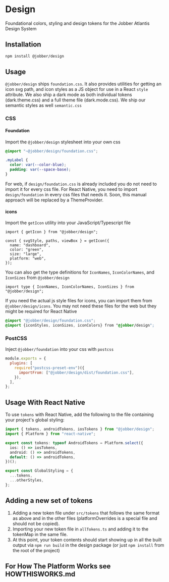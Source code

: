 # Design

Foundational colors, styling and design tokens for the Jobber Atlantis Design
System

## Installation

```sh
npm install @jobber/design
```

## Usage

`@jobber/design` ships `foundation.css`. It also provides utilities for getting
an icon svg path, and icon styles as a JS object for use in a React `style`
attribute. We also ship a dark mode as both individual tokens (dark.theme.css)
and a full theme file (dark.mode.css). We ship our semantic styles as well
`semantic.css`

### CSS

#### Foundation

Import the `@jobber/design` stylesheet into your own css

```css
@import "~@jobber/design/foundation.css";

.myLabel {
  color: var(--color-blue);
  padding: var(--space-base);
}
```

For web, if `design/foundation.css` is already included you do not need to
import it for every css file. For React Native, you need to import
`design/foundation` in every css files that needs it. Soon, this manual approach
will be replaced by a ThemeProvider.

#### icons

Import the `getIcon` utility into your JavaScript/Typescript file

```tsx
import { getIcon } from "@jobber/design";

const { svgStyle, paths, viewBox } = getIcon({
  name: "dashboard",
  color: "green",
  size: "large",
  platform: "web",
});
```

You can also get the type definitions for `IconNames`, `IconColorNames`, and
`IconSizes` from `@jobber/design`

```tsx
import type { IconNames, IconColorNames, IconSizes } from "@jobber/design";
```

If you need the actual js style files for icons, you can import them from
`@jobber/design/icons`. You may not need these files for the web but they might
be required for React Native

```css
@import "@jobber/design/foundation.css";
@import {iconStyles, iconSizes, iconColors} from "@jobber/design";
```

### PostCSS

Inject `@jobber/foundation` into your css with `postcss`

```js
module.exports = {
  plugins: [
    require("postcss-preset-env")({
      importFrom: ["@jobber/design/dist/foundation.css"],
    }),
  ],
};
```

## Usage With React Native

To use `tokens` with React Native, add the following to the file containing your
project's global styling:

```ts
import { tokens, androidTokens, iosTokens } from "@jobber/design";
import { Platform } from "react-native";

export const tokens: typeof AndroidTokens = Platform.select({
  ios: () => iosTokens,
  android: () => androidTokens,
  default: () => androidTokens,
})();

export const GlobalStyling = {
  ...tokens,
  ...otherStyles,
};
```

## Adding a new set of tokens

1. Adding a new token file under `src/tokens` that follows the same format as
   above and in the other files (platformOverrides is a special file and should
   not be copied).
1. Importing your new token file in `allTokens.ts` and adding it to the tokenMap
   in the same file.
1. At this point, your token contents should start showing up in all the built
   output via `npm run build` in the design package (or just `npm install` from
   the root of the project)

## For How The Platform Works see HOWTHISWORKS.md
